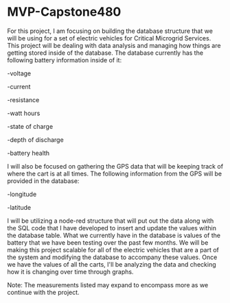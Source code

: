 # MVP-Capstone480
For this project, I am focusing on building the database structure that we will be using for a set of electric vehicles for Critical Microgrid Services. 
This project will be dealing with data analysis and managing how things are getting stored inside of the database. The database currently has the following battery information inside of it:
  
  -voltage
  
  -current
  
  -resistance
  
  -watt hours
  
  -state of charge
  
  -depth of discharge
  
  -battery health

I will also be focused on gathering the GPS data that will be keeping track of where the cart is at all times. 
The following information from the GPS will be provided in the database:
  
  -longitude
  
  -latitude

I will be utilizing a node-red structure that will put out the data along with the SQL code that I have developed to insert and update the values within the database table. What we currently have in the database is values of the battery that we have been testing over the past few months. We will be making this project scalable for all of the electric vehicles that are a part of the system and modifying the database to accompany these values. Once we have the values of all the carts, I'll be analyzing the data and checking how it is changing over time through graphs.

Note: The measurements listed may expand to encompass more as we continue with the project.
